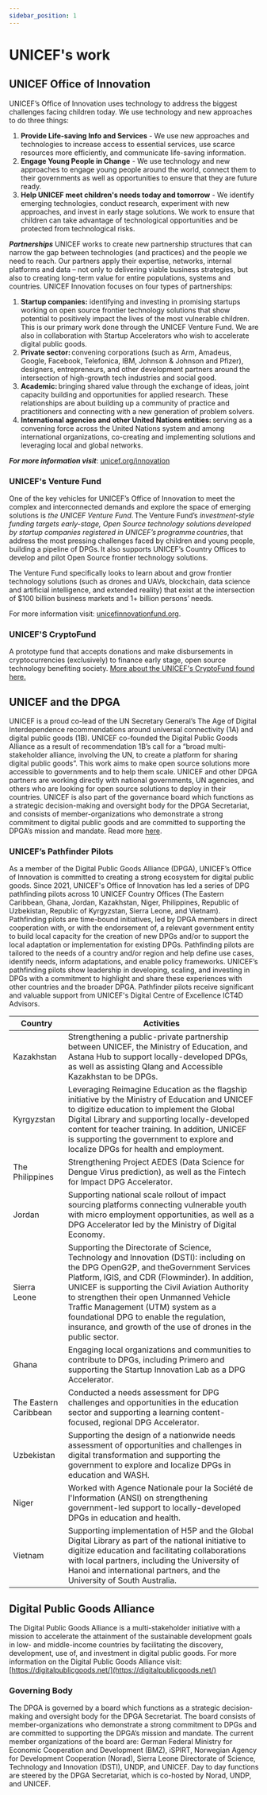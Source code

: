 ```yaml
---
sidebar_position: 1
---
```

# UNICEF's work

## UNICEF Office of Innovation

UNICEF’s Office of Innovation uses technology to address the biggest challenges facing children today. We use technology and new approaches to do three things:
1. **Provide Life-saving Info and Services** - We use new approaches and technologies to increase access to essential services, use scarce resources more efficiently, and communicate life-saving information.
2. **Engage Young People in Change** - We use technology and new approaches to engage young people around the world, connect them to their governments as well as opportunities to ensure that they are future ready.
3. **Help UNICEF meet children's needs today and tomorrow** - We identify emerging technologies, conduct research, experiment with new approaches, and invest in early stage solutions. We work to ensure that children can take advantage of technological opportunities and be protected from technological risks.

_**Partnerships**_
 UNICEF works to create new partnership structures that can narrow the gap between technologies (and practices) and the people we need to reach. Our partners apply their expertise, networks, internal platforms and data – not only to delivering viable business strategies, but also to creating long-term value for entire populations, systems and countries. UNICEF Innovation focuses on four types of partnerships:
1. **Startup companies:** identifying and investing in promising startups working on open source frontier technology solutions that show potential to positively impact the lives of the most vulnerable children. This is our primary work done through the UNICEF Venture Fund. We are also in collaboration with Startup Accelerators who wish to accelerate digital public goods.
2. **Private sector:** convening corporations (such as Arm, Amadeus, Google, Facebook, Telefonica, IBM, Johnson & Johnson and Pfizer), designers, entrepreneurs, and other development partners around the intersection of high-growth tech industries and social good.
3. **Academic:** bringing shared value through the exchange of ideas, joint capacity building and opportunities for applied research. These relationships are about building up a community of practice and practitioners and connecting with a new generation of problem solvers.
4. **International agencies and other United Nations entities:** serving as a convening force across the United Nations system and among international organizations, co-creating and implementing solutions and leveraging local and global networks.

_**For more information visit**_: [unicef.org/innovation](https://www.unicef.org/innovation/)

### UNICEF's Venture Fund
One of the key vehicles for UNICEF’s Office of Innovation to meet the complex and interconnected demands and explore the space of emerging solutions is *the UNICEF Venture Fund*. The Venture Fund’s *investment-style funding targets early-stage, Open Source technology solutions developed by startup companies registered in UNICEF’s programme countries*, that address the most pressing challenges faced by children and young people, building a pipeline of DPGs. It also supports UNICEF’s Country Offices to develop and pilot Open Source frontier technology solutions.

The Venture Fund specifically looks to learn about and grow frontier technology solutions (such as drones and UAVs, blockchain, data science and artificial intelligence, and extended reality) that exist at the intersection of $100 billion business markets and 1+ billion persons’ needs.

For more information visit: [unicefinnovationfund.org](https://www.unicefinnovationfund.org/).

### UNICEF'S CryptoFund
A prototype fund that accepts donations and make disbursements in cryptocurrencies (exclusively) to finance early stage, open source technology benefiting society.​​ [More about the UNICEF's CryptoFund found here.](https://cryptofund.unicef.io/) 


## **UNICEF and the DPGA**
UNICEF is a proud co-lead of the UN Secretary General’s The Age of Digital Interdependence recommendations around universal connectivity (1A) and digital public goods (1B). UNICEF co-founded the Digital Public Goods Alliance as a result of recommendation 1B’s call for a “broad multi-stakeholder alliance, involving the UN, to create a platform for sharing digital public goods”. This work aims to make open source solutions more accessible to governments and to help them scale. UNICEF and other DPGA partners are working directly with national governments, UN agencies, and others who are looking for open source solutions to deploy in their countries. UNICEF is also part of the governance board which functions as a strategic decision-making and oversight body for the DPGA Secretariat, and consists of member-organizations who demonstrate a strong commitment to digital public goods and are committed to supporting the DPGA’s mission and mandate. Read more [here](https://digitalpublicgoods.net/blog/dpga-welcomes-governance-board/).

### **UNICEF’s Pathfinder Pilots**

As a member of the Digital Public Goods Alliance (DPGA), UNICEF’s Office of Innovation is committed to creating a strong ecosystem for digital public goods. Since 2021, UNICEF's Office of Innovation has led a series of DPG pathfinding pilots across 10 UNICEF Country Offices (The Eastern Caribbean, Ghana, Jordan, Kazakhstan, Niger, Philippines, Republic of Uzbekistan, Republic of Kyrgyzstan, Sierra Leone, and Vietnam). Pathfinding pilots are time-bound initiatives, led by DPGA members in direct cooperation with, or with the endorsement of, a relevant government entity to build local capacity for the creation of new DPGs and/or to support the local adaptation or implementation for existing DPGs. Pathfinding pilots are tailored to the needs of a country and/or region and help define use cases, identify needs, inform adaptations, and enable policy frameworks. UNICEF’s pathfinding pilots show leadership in developing, scaling, and investing in DPGs with a commitment to highlight and share these experiences with other countries and the broader DPGA. Pathfinder pilots receive significant and valuable support from UNICEF's Digital Centre of Excellence ICT4D Advisors.


| Country | Activities |
| --- | --- |
| Kazakhstan | Strengthening a public-private partnership between UNICEF, the Ministry of Education, and Astana Hub to support locally-developed DPGs, as well as assisting Qlang and Accessible Kazakhstan to be DPGs. |
| Kyrgyzstan | Leveraging Reimagine Education as the flagship initiative by the Ministry of Education and UNICEF to digitize education to implement the Global Digital Library and supporting locally-developed content for teacher training. In addition, UNICEF is supporting the government to explore and localize DPGs for health and employment. |
| The Philippines | Strengthening Project AEDES (Data Science for Dengue Virus prediction), as well as the Fintech for Impact DPG Accelerator. |
| Jordan | Supporting national scale rollout of impact sourcing platforms connecting vulnerable youth with micro employment opportunities, as well as a DPG Accelerator led by the Ministry of Digital Economy. |
| Sierra Leone | Supporting the Directorate of Science, Technology and Innovation (DSTI): including on the DPG OpenG2P, and theGovernment Services Platform, IGIS, and CDR (Flowminder). In addition, UNICEF is supporting the Civil Aviation Authority to strengthen their open Unmanned Vehicle Traffic Management (UTM) system as a foundational DPG to enable the regulation, insurance, and growth of the use of drones in the public sector. |
| Ghana | Engaging local organizations and communities to contribute to DPGs, including Primero and supporting the Startup Innovation Lab as a DPG Accelerator. |
| The Eastern Caribbean | Conducted a needs assessment for DPG challenges and opportunities in the education sector and supporting a learning content-focused, regional DPG Accelerator. |
| Uzbekistan | Supporting the design of a nationwide needs assessment of opportunities and challenges in digital transformation and supporting the government to explore and localize DPGs in education and WASH. |
| Niger | Worked with Agence Nationale pour la Société de l'Information (ANSI) on strengthening government-led support to locally-developed DPGs in education and health. |
| Vietnam | Supporting implementation of H5P and the Global Digital Library as part of the national initiative to digitize education and facilitating collaborations with local partners, including the University of Hanoi and international partners, and the University of South Australia. |
 
## **Digital Public Goods Alliance**
The Digital Public Goods Alliance is a multi-stakeholder initiative with a mission to accelerate the attainment of the sustainable development goals in low- and middle-income countries by facilitating the discovery, development, use of, and investment in digital public goods.  For more information on the Digital Public Goods Alliance visit: [https://digitalpublicgoods.net/](https://digitalpublicgoods.net/)

### **Governing Body**
The DPGA is governed by a board which functions as a strategic decision-making and oversight body for the DPGA Secretariat. The board consists of member-organizations who demonstrate a strong commitment to DPGs and are committed to supporting the DPGA’s mission and mandate. The current member organizations of the board are: German Federal Ministry for Economic Cooperation and Development (BMZ), iSPIRT, Norwegian Agency for Development Cooperation (Norad), Sierra Leone Directorate of Science, Technology and Innovation (DSTI), UNDP, and UNICEF. Day to day functions are steered by the DPGA Secretariat, which is co-hosted by Norad, UNDP, and UNICEF.

